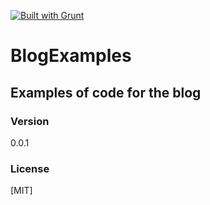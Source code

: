[![Built with Grunt](https://cdn.gruntjs.com/builtwith.png)](http://gruntjs.com/)
# BlogExamples
## Examples of code for the blog
### Version
0.0.1

### License
[MIT]
